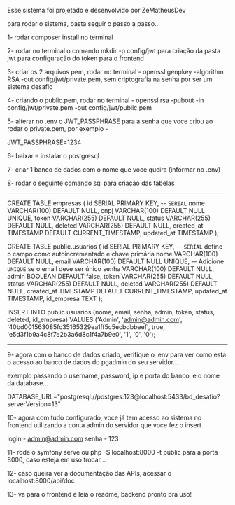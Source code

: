 Esse sistema foi projetado e desenvolvido por ZéMatheusDev

para rodar o sistema, basta seguir o passo a passo...

1- rodar composer install no terminal

2- rodar no terminal o comando mkdir -p config/jwt para criação da pasta jwt para configuração do token para o frontend

3- criar os 2 arquivos pem, rodar no terminal - openssl genpkey -algorithm RSA -out config/jwt/private.pem, sem criptografia na senha por ser um sistema desafio

4- criando o public.pem, rodar no terminal - openssl rsa -pubout -in config/jwt/private.pem -out config/jwt/public.pem

5- alterar no .env o JWT_PASSPHRASE para a senha que voce criou ao rodar o private.pem, por exemplo -

JWT_PASSPHRASE=1234

6- baixar e instalar o postgresql

7- criar 1 banco de dados com o nome que voce queira (informar no .env)

8- rodar o seguinte comando sql para criação das tabelas

-----------------------------------------------------------------------------------------------------------------------------------------

CREATE TABLE empresas (
    id SERIAL PRIMARY KEY, -- `SERIAL` 
    nome VARCHAR(100) DEFAULT NULL,
    cnpj VARCHAR(100) DEFAULT NULL UNIQUE, 
    token VARCHAR(255) DEFAULT NULL,
    status VARCHAR(255) DEFAULT NULL,
    deleted VARCHAR(255) DEFAULT NULL,
    created_at TIMESTAMP DEFAULT CURRENT_TIMESTAMP,
    updated_at TIMESTAMP
);

CREATE TABLE public.usuarios (
    id SERIAL PRIMARY KEY, -- `SERIAL` define o campo como autoincrementado e chave primária
    nome VARCHAR(100) DEFAULT NULL,
    email VARCHAR(100) DEFAULT NULL UNIQUE, -- Adicione `UNIQUE` se o email deve ser único
    senha VARCHAR(100) DEFAULT NULL,
    admin BOOLEAN DEFAULT false,
    token VARCHAR(255) DEFAULT NULL,
    status VARCHAR(255) DEFAULT NULL,
    deleted VARCHAR(255) DEFAULT NULL,
    created_at TIMESTAMP DEFAULT CURRENT_TIMESTAMP,
    updated_at TIMESTAMP,
    id_empresa TEXT
);

INSERT INTO public.usuarios (nome, email, senha, admin, token, status, deleted, id_empresa)
VALUES ('Admin', 'admin@admin.com', '40bd001563085fc35165329ea1ff5c5ecbdbbeef', true, 'e5d3f1b9a4c8f7e2b3a6d8c1f4a7b9e0', '1', '0', '0');

-----------------------------------------------------------------------------------------------------------------------------------------

9- agora com o banco de dados criado, verifique o .env para ver como esta o acesso ao banco de dados do pgadmin do seu servidor...

exemplo passando o username, password, ip e porta do banco, e o nome da database...

DATABASE_URL="postgresql://postgres:123@localhost:5433/bd_desafio?serverVersion=13"

10- agora com tudo configurado, voce já tem acesso ao sistema no frontend utilizando a conta admin do servidor que voce fez o insert

login - admin@admin.com
senha - 123

11- rode o symfony serve ou php -S localhost:8000 -t public para a porta 8000, caso esteja em uso trocar...

12- caso queira ver a documentação das APIs, acessar o localhost:8000/api/doc

13- va para o frontend e leia o readme, backend pronto pra uso!




